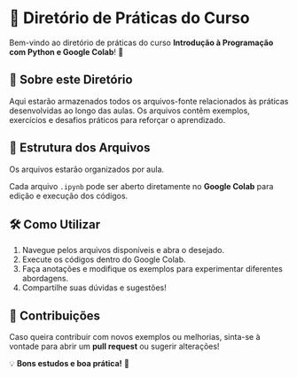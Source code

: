 # 📂 Diretório de Práticas do Curso

Bem-vindo ao diretório de práticas do curso **Introdução à Programação com Python e Google Colab**! 🚀

## 📌 Sobre este Diretório
Aqui estarão armazenados todos os arquivos-fonte relacionados às práticas desenvolvidas ao longo das aulas. Os arquivos contêm exemplos, exercícios e desafios práticos para reforçar o aprendizado.

## 📂 Estrutura dos Arquivos
Os arquivos estarão organizados por aula.

Cada arquivo `.ipynb` pode ser aberto diretamente no **Google Colab** para edição e execução dos códigos.

## 🛠 Como Utilizar
1. Navegue pelos arquivos disponíveis e abra o desejado.
2. Execute os códigos dentro do Google Colab.
3. Faça anotações e modifique os exemplos para experimentar diferentes abordagens.
4. Compartilhe suas dúvidas e sugestões!

## 📢 Contribuições
Caso queira contribuir com novos exemplos ou melhorias, sinta-se à vontade para abrir um **pull request** ou sugerir alterações!

💡 **Bons estudos e boa prática!** 🚀
